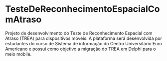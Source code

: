 # TesteDeReconhecimentoEspacialComAtraso
Projeto de desenvolvimento do Teste de Reconhecimento Espacial com Atraso (TREA) para dispositivos móveis. A plataforma será desenvolvida por estudantes do curso de Sistema de informação do Centro Universitário Euro Americano e possui como objetivo a migração do TREA em Delphi para o meio mobile. 
